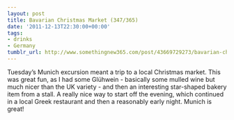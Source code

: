 ```yaml
---
layout: post
title: Bavarian Christmas Market (347/365)
date: '2011-12-13T22:30:00+00:00'
tags:
- drinks
- Germany
tumblr_url: http://www.somethingnew365.com/post/43669729273/bavarian-christmas-market-347365
---
```

Tuesday’s Munich excursion meant a trip to a local Christmas market. This was great fun, as I had some Glühwein - basically some mulled wine but much nicer than the UK variety - and then an interesting star-shaped bakery item from a stall.
A really nice way to start off the evening, which continued in a local Greek restaurant and then a reasonably early night.
Munich is great!

